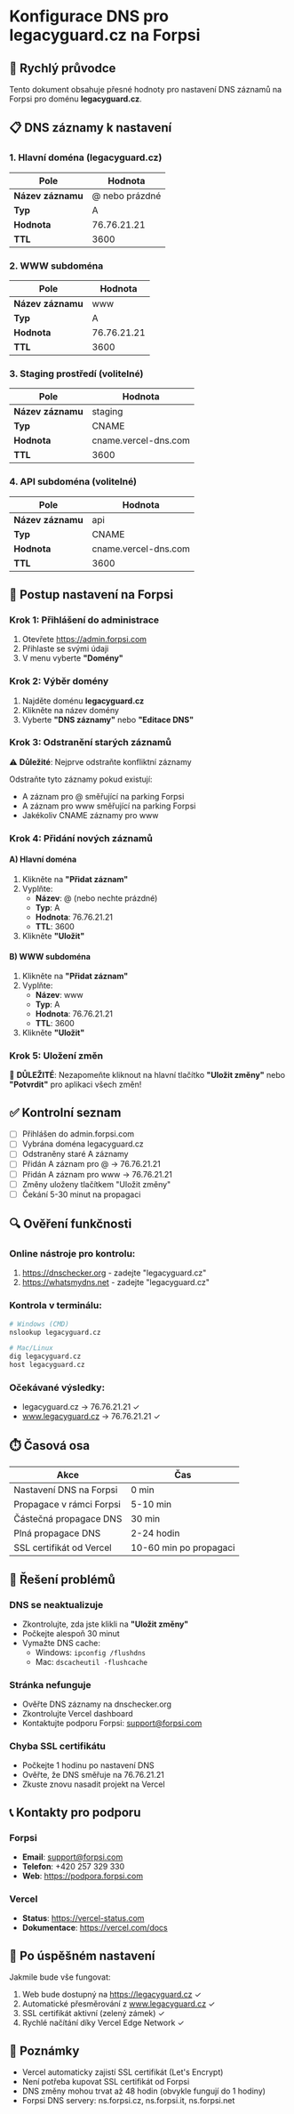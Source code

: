 # Konfigurace DNS pro legacyguard.cz na Forpsi

## 🎯 Rychlý průvodce

Tento dokument obsahuje přesné hodnoty pro nastavení DNS záznamů na Forpsi pro doménu **legacyguard.cz**.

## 📋 DNS záznamy k nastavení

### 1. Hlavní doména (legacyguard.cz)

| Pole | Hodnota |
|------|---------|
| **Název záznamu** | @ nebo prázdné |
| **Typ** | A |
| **Hodnota** | 76.76.21.21 |
| **TTL** | 3600 |

### 2. WWW subdoména

| Pole | Hodnota |
|------|---------|
| **Název záznamu** | www |
| **Typ** | A |
| **Hodnota** | 76.76.21.21 |
| **TTL** | 3600 |

### 3. Staging prostředí (volitelné)

| Pole | Hodnota |
|------|---------|
| **Název záznamu** | staging |
| **Typ** | CNAME |
| **Hodnota** | cname.vercel-dns.com |
| **TTL** | 3600 |

### 4. API subdoména (volitelné)

| Pole | Hodnota |
|------|---------|
| **Název záznamu** | api |
| **Typ** | CNAME |
| **Hodnota** | cname.vercel-dns.com |
| **TTL** | 3600 |

## 🔧 Postup nastavení na Forpsi

### Krok 1: Přihlášení do administrace
1. Otevřete https://admin.forpsi.com
2. Přihlaste se svými údaji
3. V menu vyberte **"Domény"**

### Krok 2: Výběr domény
1. Najděte doménu **legacyguard.cz**
2. Klikněte na název domény
3. Vyberte **"DNS záznamy"** nebo **"Editace DNS"**

### Krok 3: Odstranění starých záznamů
⚠️ **Důležité**: Nejprve odstraňte konfliktní záznamy

Odstraňte tyto záznamy pokud existují:
- A záznam pro @ směřující na parking Forpsi
- A záznam pro www směřující na parking Forpsi
- Jakékoliv CNAME záznamy pro www

### Krok 4: Přidání nových záznamů

#### A) Hlavní doména
1. Klikněte na **"Přidat záznam"**
2. Vyplňte:
   - **Název**: @ (nebo nechte prázdné)
   - **Typ**: A
   - **Hodnota**: 76.76.21.21
   - **TTL**: 3600
3. Klikněte **"Uložit"**

#### B) WWW subdoména
1. Klikněte na **"Přidat záznam"**
2. Vyplňte:
   - **Název**: www
   - **Typ**: A
   - **Hodnota**: 76.76.21.21
   - **TTL**: 3600
3. Klikněte **"Uložit"**

### Krok 5: Uložení změn
🔴 **DŮLEŽITÉ**: Nezapomeňte kliknout na hlavní tlačítko **"Uložit změny"** nebo **"Potvrdit"** pro aplikaci všech změn!

## ✅ Kontrolní seznam

- [ ] Přihlášen do admin.forpsi.com
- [ ] Vybrána doména legacyguard.cz
- [ ] Odstraněny staré A záznamy
- [ ] Přidán A záznam pro @ → 76.76.21.21
- [ ] Přidán A záznam pro www → 76.76.21.21
- [ ] Změny uloženy tlačítkem "Uložit změny"
- [ ] Čekání 5-30 minut na propagaci

## 🔍 Ověření funkčnosti

### Online nástroje pro kontrolu:
1. https://dnschecker.org - zadejte "legacyguard.cz"
2. https://whatsmydns.net - zadejte "legacyguard.cz"

### Kontrola v terminálu:
```bash
# Windows (CMD)
nslookup legacyguard.cz

# Mac/Linux
dig legacyguard.cz
host legacyguard.cz
```

### Očekávané výsledky:
- legacyguard.cz → 76.76.21.21 ✓
- www.legacyguard.cz → 76.76.21.21 ✓

## ⏱️ Časová osa

| Akce | Čas |
|------|-----|
| Nastavení DNS na Forpsi | 0 min |
| Propagace v rámci Forpsi | 5-10 min |
| Částečná propagace DNS | 30 min |
| Plná propagace DNS | 2-24 hodin |
| SSL certifikát od Vercel | 10-60 min po propagaci |

## 🚨 Řešení problémů

### DNS se neaktualizuje
- Zkontrolujte, zda jste klikli na **"Uložit změny"**
- Počkejte alespoň 30 minut
- Vymažte DNS cache: 
  - Windows: `ipconfig /flushdns`
  - Mac: `dscacheutil -flushcache`

### Stránka nefunguje
- Ověřte DNS záznamy na dnschecker.org
- Zkontrolujte Vercel dashboard
- Kontaktujte podporu Forpsi: support@forpsi.com

### Chyba SSL certifikátu
- Počkejte 1 hodinu po nastavení DNS
- Ověřte, že DNS směřuje na 76.76.21.21
- Zkuste znovu nasadit projekt na Vercel

## 📞 Kontakty pro podporu

### Forpsi
- **Email**: support@forpsi.com
- **Telefon**: +420 257 329 330
- **Web**: https://podpora.forpsi.com

### Vercel
- **Status**: https://vercel-status.com
- **Dokumentace**: https://vercel.com/docs

## 🎉 Po úspěšném nastavení

Jakmile bude vše fungovat:
1. Web bude dostupný na https://legacyguard.cz ✓
2. Automatické přesměrování z www.legacyguard.cz ✓
3. SSL certifikát aktivní (zelený zámek) ✓
4. Rychlé načítání díky Vercel Edge Network ✓

## 📝 Poznámky

- Vercel automaticky zajistí SSL certifikát (Let's Encrypt)
- Není potřeba kupovat SSL certifikát od Forpsi
- DNS změny mohou trvat až 48 hodin (obvykle fungují do 1 hodiny)
- Forpsi DNS servery: ns.forpsi.cz, ns.forpsi.it, ns.forpsi.net
